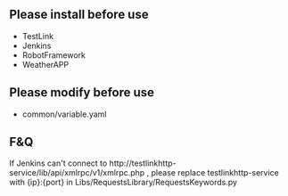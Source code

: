 ##  Please install before use
- TestLink
- Jenkins
- RobotFramework
- WeatherAPP

##  Please modify before use
- common/variable.yaml

## F&Q
If Jenkins can't connect to http://testlinkhttp-service/lib/api/xmlrpc/v1/xmlrpc.php , please replace testlinkhttp-service with {ip}:{port} in Libs/RequestsLibrary/RequestsKeywords.py
